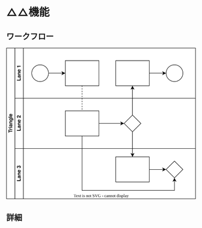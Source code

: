 △△機能
============================

ワークフロー
----------------------------

![ワークフロー](triangle_workflow.drawio.svg)

詳細
----------------------------
